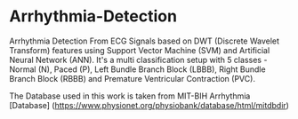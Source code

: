 # Arrhythmia-Detection

Arrhythmia Detection From ECG Signals based on DWT (Discrete Wavelet Transform) features using Support Vector Machine (SVM) and Artificial Neural Network (ANN). It's a multi classification setup with 5 classes - Normal (N), Paced (P), Left Bundle Branch Block (LBBB), Right Bundle Branch Block (RBBB) and Premature Ventricular Contraction (PVC).

The Database used in this work is taken from MIT-BIH Arrhythmia [Database] (https://www.physionet.org/physiobank/database/html/mitdbdir)
